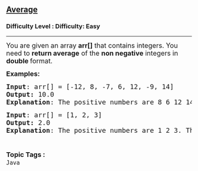 <h2><a href="https://www.geeksforgeeks.org/problems/average-1605782581/1?page=1&category=Java&difficulty=Easy&status=unsolved&sortBy=submissions">Average</a></h2><h3>Difficulty Level : Difficulty: Easy</h3><hr><div class="problems_problem_content__Xm_eO"><p><span style="font-size: 18px;">You are given an array&nbsp;<strong>arr[]</strong><em> </em>that contains integers. You need to <strong>return average</strong> of the <strong>non negative</strong> integers in <strong>double </strong>format.</span></p>
<p><span style="font-size: 18px;"><strong>Examples:</strong> <strong> </strong></span></p>
<pre><span style="font-size: 18px;"><strong>Input</strong>: arr[] = [-12, 8, -7, 6, 12, -9, 14]
<strong>Output: </strong>10.0
<strong>Explanation</strong>: The positive numbers are 8 6 12 14. The sum is 8+6+12+14 = 40, Average = 40/4 = 10.0</span></pre>
<pre><span style="font-size: 18px;"><strong>Input</strong>: arr[] = [1, 2, 3]
<strong>Output: </strong>2.0
<strong>Explanation</strong>: The positive numbers are 1 2 3. The sum is 1+2+3 = 6, Average = 6/3 = 2.0</span></pre></div><br><p><span style=font-size:18px><strong>Topic Tags : </strong><br><code>Java</code>&nbsp;